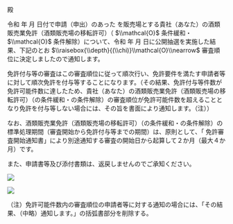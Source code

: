 殿

令和 年 月 日付で申請（申出）のあった を販売場とする貴社（あなた）の酒類販売業免許（酒類販売場の移転許可）（ $\\mathcal{O}$ 条件緩和・ $\\mathcal{O}$ 条件解除）について、令和 年 月 日に公開抽選を実施した結果、下記のとお $\\raisebox{\\depth}{(\\chi)}\\mathcal{O}\\nearrow$ 審査順位に決定しましたので通知します。

免許付与等の審査はこの審査順位に従って順次行い、免許要件を満たす申請者等に対して順次免許を付与等することになります。（その結果、免許付与等件数が免許可能件数に達したため、貴社（あなた）の酒類販売業免許（酒類販売場の移転許可）（の条件緩和・の条件解除）の審査順位が免許可能件数を超えることとなり免許を付与等しない場合には、その旨を書面により通知します。（注））

なお、酒類販売業免許（酒類販売場の移転許可）（の条件緩和・の条件解除）の標準処理期間（審査開始から免許付与等までの期間）は、原則として、「 免許審査開始通知書」により別途通知する審査の開始日から起算して２か月（最大４か月）です。

また、申請書等及び添付書類は、返戻しませんのでご承知ください。

![](https://www.nta.go.jp/tmp/d7c98aa3-19bc-4977-b7f9-866bbf9ba12f/images/c7a128996599884794f197c21ccd6ddf9804e9172c22c92e2052f2169532cd26.jpg)

![](https://www.nta.go.jp/tmp/d7c98aa3-19bc-4977-b7f9-866bbf9ba12f/images/ba6820618ee5c70232ca1c02597d8f8e928a6f19bf0f9a20634a767f2d7f3bb5.jpg)

（注）免許可能件数内の審査順位の申請者等に対する通知の場合には、「その結果、（中略）通知します。」の括弧書部分を削除する。
